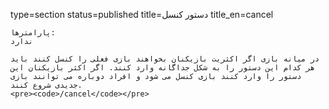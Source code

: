type=section
status=published
title=دستور کنسل
title_en=cancel
~~~~~~
پارامترها:
ندارد

در میانه بازی اگر اکثریت بازیکنان بخواهند بازی فعلی را کنسل کنند باید هر کدام این دستور را به شکل جداگانه وارد کنند. اگر اکثر بازیکنان این دستور را وارد کنند بازی کنسل می شود و افراد دوباره می توانند بازی جدیدی شروع کنند.
<pre><code>/cancel</code></pre>